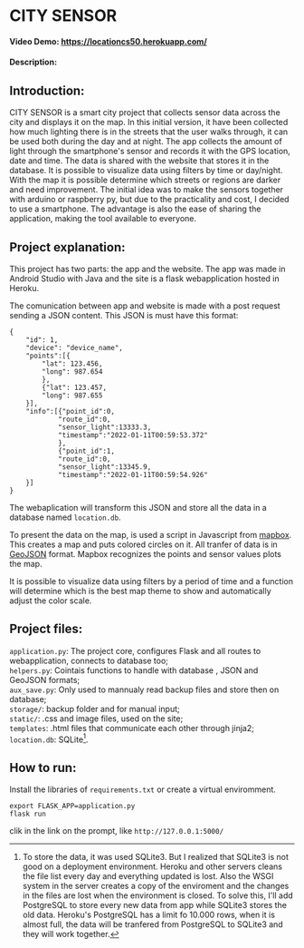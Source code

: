 # CITY SENSOR
#### Video Demo:  https://locationcs50.herokuapp.com/
#### Description:

## Introduction:

CITY SENSOR is a smart city project that collects sensor data across the city and displays it on the map. In this initial version, it have been collected how much lighting there is in the streets that the user walks through, it can be used both during the day and at night.
The app collects the amount of light through the smartphone's sensor and records it with the GPS location, date and time.
The data is shared with the website that stores it in the database. It is possible to visualize data using filters by time or day/night.
With the map it is possible determine which streets or regions are darker and need improvement.
The initial idea was to make the sensors together with arduino or raspberry py, but due to the practicality and cost, I decided to use a smartphone. The advantage is also the ease of sharing the application, making the tool available to everyone.

## Project explanation: 

This project has two parts: the app and the website. The app was made in Android Studio with Java and the site is a flask webapplication hosted in Heroku.

The comunication between app and website is made with a post request sending a JSON content. This JSON is must have this format:
```
{
    "id": 1,
    "device": "device_name",
    "points":[{
        "lat": 123.456, 
        "long": 987.654 
        },
        {"lat": 123.457,
        "long": 987.655 
    }],
    "info":[{"point_id":0,
            "route_id":0,
            "sensor_light":13333.3,
            "timestamp":"2022-01-11T00:59:53.372"
            },
            {"point_id":1,
            "route_id":0,
            "sensor_light":13345.9,
            "timestamp":"2022-01-11T00:59:54.926"
    }]
}
```

The webaplication will transform this JSON and store all the data in a database named `location.db`.

To present the data on the map, is used a script in Javascript from [mapbox](https://docs.mapbox.com/mapbox-gl-js/api/). This creates a map and puts colored circles on it. All tranfer of data is in [GeoJSON](https://geojson.org/) format. Mapbox recognizes the points and sensor values plots the map.

It is possible to visualize data using filters by a period of time and a function will determine which is the best map theme to show and automatically adjust the color scale.  


## Project files: 

`application.py`: The project core, configures Flask and all routes to webapplication, connects to database too;  
`helpers.py`: Cointais functions to handle with database , JSON and GeoJSON formats;  
`aux_save.py`: Only used to mannualy read backup files and store then on database;  
`storage/`: backup folder and for manual input;  
`static/`: .css and image files, used on the site;  
`templates`: .html files that communicate each other through jinja2;  
`location.db`: SQLite[^note].  


## How to run:

Install the libraries of `requirements.txt` or create a virtual enviromment.
```
export FLASK_APP=application.py
flask run
```
clik in the link on the prompt, like  `http://127.0.0.1:5000/`



[^note]: To store the data, it was used SQLite3. But I realized that SQLite3 is not good on a deployment environment. Heroku and other servers cleans the file list every day and everything updated is lost. Also the WSGI system in the server creates a copy of the enviroment and the changes in the files are lost when the environment is closed. To solve this, I'll add PostgreSQL to store every new data from app while SQLite3 stores the old data.
Heroku's PostgreSQL has a limit fo 10.000 rows, when it is almost full, the data will be tranfered from PostgreSQL to SQLite3 and they will work together.





